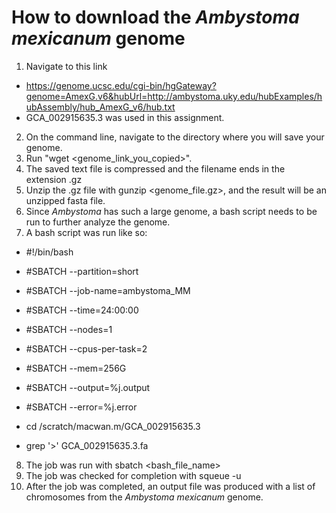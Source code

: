 # How to download the _Ambystoma mexicanum_ genome 

1. Navigate to this link
  - https://genome.ucsc.edu/cgi-bin/hgGateway?genome=AmexG.v6&hubUrl=http://ambystoma.uky.edu/hubExamples/hubAssembly/hub_AmexG_v6/hub.txt
  - GCA_002915635.3 was used in this assignment. 
2. On the command line, navigate to the directory where you will save your genome. 
3. Run "wget <genome_link_you_copied>".
4. The saved text file is compressed and the filename ends in the extension .gz 
5. Unzip the .gz file with gunzip <genome_file.gz>, and the result will be an unzipped fasta file.
6. Since _Ambystoma_ has such a large genome, a bash script needs to be run to further analyze the genome. 
7. A bash script was run like so:

-  #!/bin/bash
- #SBATCH --partition=short
- #SBATCH --job-name=ambystoma_MM
- #SBATCH --time=24:00:00
- #SBATCH --nodes=1
- #SBATCH --cpus-per-task=2
- #SBATCH --mem=256G
- #SBATCH --output=%j.output
- #SBATCH --error=%j.error

- cd /scratch/macwan.m/GCA_002915635.3
- grep '>' GCA_002915635.3.fa

8. The job was run with sbatch <bash_file_name>
9. The job was checked for completion with squeue -u <username> 
10. After the job was completed, an output file was produced with a list of chromosomes from the _Ambystoma mexicanum_ genome. 
